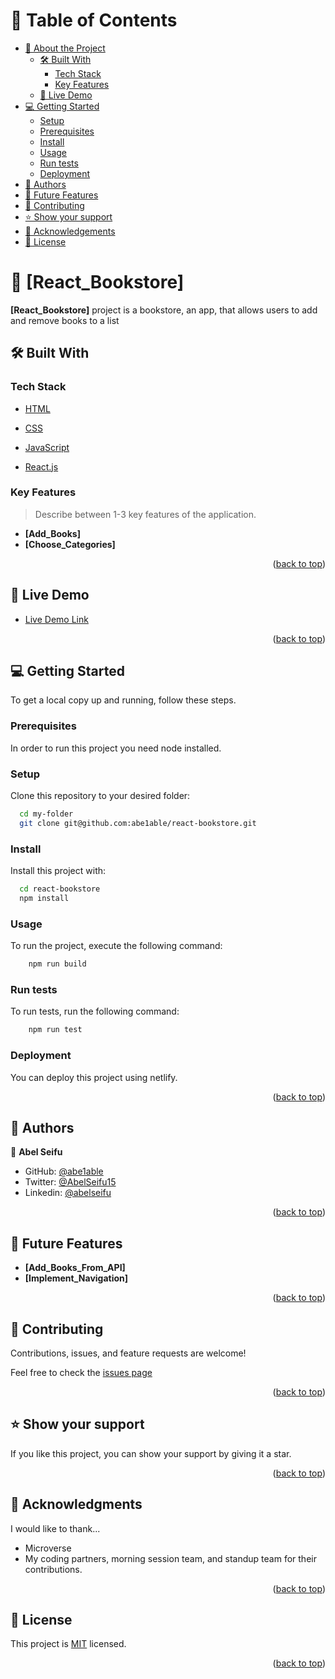 # 📗 Table of Contents

- [📖 About the Project](#about-project)
  - [🛠 Built With](#built-with)
    - [Tech Stack](#tech-stack)
    - [Key Features](#key-features)
  - [🚀 Live Demo](#live-demo)
- [💻 Getting Started](#getting-started)
  - [Setup](#setup)
  - [Prerequisites](#prerequisites)
  - [Install](#install)
  - [Usage](#usage)
  - [Run tests](#run-tests)
  - [Deployment](#triangular_flag_on_post-deployment)
- [👥 Authors](#authors)
- [🔭 Future Features](#future-features)
- [🤝 Contributing](#contributing)
- [⭐️ Show your support](#support)
- [🙏 Acknowledgements](#acknowledgements)
- [📝 License](#license)



# 📖 [React_Bookstore] <a name="about-project"></a>



**[React_Bookstore]** project is a bookstore, an app, that allows users to add and remove books to a list

## 🛠 Built With <a name="built-with"></a>

### Tech Stack <a name="tech-stack"></a>



  <ul>
    <li><a href="#">HTML</a></li>
  </ul>

  <ul>
    <li><a href="#">CSS</a></li>
  </ul>



  <ul>
    <li><a href="#">JavaScript</a></li>
  </ul>



  <ul>
    <li><a href="https://reactjs.org/">React.js</a></li>
  </ul>


### Key Features <a name="key-features"></a>

> Describe between 1-3 key features of the application.

- **[Add_Books]**
- **[Choose_Categories]**


<p align="right">(<a href="#readme-top">back to top</a>)</p>


## 🚀 Live Demo <a name="live-demo"></a>

- [Live Demo Link](https://yourdeployedapplicationlink.com)

<p align="right">(<a href="#readme-top">back to top</a>)</p>


## 💻 Getting Started <a name="getting-started"></a>

To get a local copy up and running, follow these steps.

### Prerequisites

In order to run this project you need node installed.


### Setup

Clone this repository to your desired folder:


```sh
  cd my-folder
  git clone git@github.com:abe1able/react-bookstore.git
```


### Install

Install this project with:


```sh
  cd react-bookstore
  npm install
```

### Usage

To run the project, execute the following command:

``` sh
    npm run build
```


### Run tests

To run tests, run the following command:


```sh
    npm run test
```


### Deployment

You can deploy this project using netlify.

<p align="right">(<a href="#readme-top">back to top</a>)</p>


## 👥 Authors <a name="authors"></a>


👤 **Abel Seifu**

- GitHub: [@abe1able](https://github.com/abe1able)
- Twitter: [@AbelSeifu15](https://twitter.com/AbelSeifu15)
- Linkedin: [@abelseifu](https://www.linkedin.com/in/abel-seifu-184543233/)

<p align="right">(<a href="#readme-top">back to top</a>)</p>


## 🔭 Future Features <a name="future-features"></a>


- **[Add_Books_From_API]**
- **[Implement_Navigation]**

<p align="right">(<a href="#readme-top">back to top</a>)</p>


## 🤝 Contributing <a name="contributing"></a>

Contributions, issues, and feature requests are welcome!

Feel free to check the [issues page](https://github.com/Abe1able/React-bookstore/issues)

<p align="right">(<a href="#readme-top">back to top</a>)</p>


## ⭐️ Show your support <a name="support"></a>


If you like this project, you can show your support by giving it a star.

<p align="right">(<a href="#readme-top">back to top</a>)</p>


## 🙏 Acknowledgments <a name="acknowledgements"></a>


I would like to thank...

- Microverse 
- My coding partners, morning session team, and standup team for their contributions.

<p align="right">(<a href="#readme-top">back to top</a>)</p>


## 📝 License <a name="license"></a>

This project is [MIT](./LICENSE) licensed.


<p align="right">(<a href="#readme-top">back to top</a>)</p>